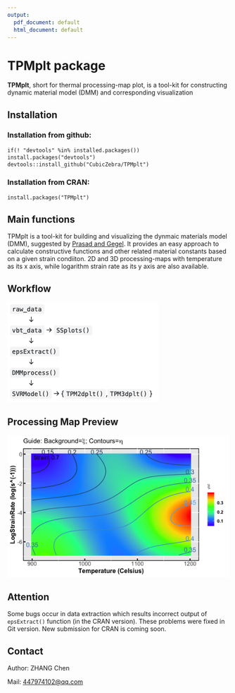 ```yaml
---
output:
  pdf_document: default
  html_document: default
---
```

# TPMplt package

**TPMplt**, short for thermal processing-map plot, is a tool-kit for constructing dynamic material model (DMM) and corresponding visualization

## Installation

### Installation from github:

```
if(! "devtools" %in% installed.packages()) install.packages("devtools")
devtools::install_github("CubicZebra/TPMplt")
```

### Installation from CRAN:

```
install.packages("TPMplt")
```

## Main functions

TPMplt is a tool-kit for building and visualizing the dynmaic materials model (DMM), suggested by [Prasad and Gegel](https://link.springer.com/article/10.1007/BF02664902). It provides an easy approach to calculate constructive functions and other related material constants based on a given strain condiiton. 2D and 3D processing-maps with temperature as its x axis, while logarithm strain rate as its y axis are also available.

## Workflow

![Workflow Overview](./vignettes/img/demo_figs1.png)

## Processing Map Preview

![Preview of 2d processing map](./vignettes/img/demo_figs2.png)

## Attention

Some bugs occur in data extraction which results incorrect output of ```epsExtract()``` function (in the CRAN version). These problems were fixed in Git version. New submission for CRAN is coming soon.

## Contact

Author: ZHANG Chen

Mail: 447974102@qq.com
